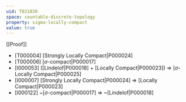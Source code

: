 ```yaml
---
uid: T021830
space: countable-discrete-topology
property: sigma-locally-compact
value: true
---
```

[[Proof]]

* [T000004] [Strongly Locally Compact|P000024]
* [T000006] [$\sigma$-compact|P000017]
* [I000053] ([Lindelof|P000018] + [Locally Compact|P000023]) => [$\sigma$-Locally Compact|P000025]
* [I000007] [Strongly Locally Compact|P000024] => [Locally Compact|P000023]
* [I000122] ~[$\sigma$-compact|P000017] => ~[Lindelof|P000018]

